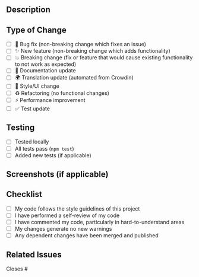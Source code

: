 ## Description

<!-- Describe your changes in detail -->

## Type of Change

<!-- Put an 'x' in all boxes that apply -->

- [ ] 🐛 Bug fix (non-breaking change which fixes an issue)
- [ ] ✨ New feature (non-breaking change which adds functionality)
- [ ] 💥 Breaking change (fix or feature that would cause existing functionality to not work as expected)
- [ ] 📝 Documentation update
- [ ] 🌍 Translation update (automated from Crowdin)
- [ ] 🎨 Style/UI change
- [ ] ♻️ Refactoring (no functional changes)
- [ ] ⚡ Performance improvement
- [ ] ✅ Test update

## Testing

<!-- Describe how you tested your changes -->

- [ ] Tested locally
- [ ] All tests pass (`npm test`)
- [ ] Added new tests (if applicable)

## Screenshots (if applicable)

<!-- Add screenshots to help explain your changes -->

## Checklist

- [ ] My code follows the style guidelines of this project
- [ ] I have performed a self-review of my code
- [ ] I have commented my code, particularly in hard-to-understand areas
- [ ] My changes generate no new warnings
- [ ] Any dependent changes have been merged and published

## Related Issues

<!-- Link related issues here using #issue_number -->

Closes #
